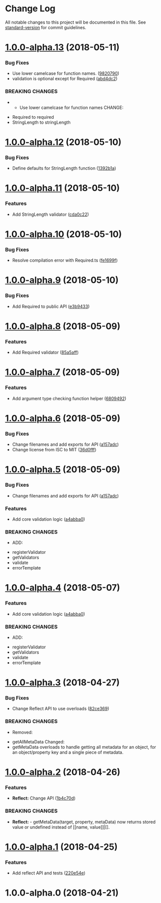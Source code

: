 # Change Log

All notable changes to this project will be documented in this file. See [standard-version](https://github.com/conventional-changelog/standard-version) for commit guidelines.

<a name="1.0.0-alpha.13"></a>
# [1.0.0-alpha.13](https://github.com/dworthen/middle-out/compare/v1.0.0-alpha.12...v1.0.0-alpha.13) (2018-05-11)


### Bug Fixes

* Use lower camelcase for function names. ([9820790](https://github.com/dworthen/middle-out/commit/9820790))
* validation is optional except for Required ([abd4dc2](https://github.com/dworthen/middle-out/commit/abd4dc2))


### BREAKING CHANGES

* - Use lower camelcase for function names
CHANGE:
- Required to required
- StringLength to stringLength



<a name="1.0.0-alpha.12"></a>
# [1.0.0-alpha.12](https://github.com/dworthen/middle-out/compare/v1.0.0-alpha.11...v1.0.0-alpha.12) (2018-05-10)


### Bug Fixes

* Define defaults for StringLength function ([1392b1a](https://github.com/dworthen/middle-out/commit/1392b1a))



<a name="1.0.0-alpha.11"></a>
# [1.0.0-alpha.11](https://github.com/dworthen/middle-out/compare/v1.0.0-alpha.10...v1.0.0-alpha.11) (2018-05-10)


### Features

* Add StringLength validator ([cda0c22](https://github.com/dworthen/middle-out/commit/cda0c22))



<a name="1.0.0-alpha.10"></a>
# [1.0.0-alpha.10](https://github.com/dworthen/middle-out/compare/v1.0.0-alpha.9...v1.0.0-alpha.10) (2018-05-10)


### Bug Fixes

* Resolve compilation error with Required.ts ([fe1699f](https://github.com/dworthen/middle-out/commit/fe1699f))



<a name="1.0.0-alpha.9"></a>
# [1.0.0-alpha.9](https://github.com/dworthen/middle-out/compare/v1.0.0-alpha.8...v1.0.0-alpha.9) (2018-05-10)


### Bug Fixes

* Add Required to public API ([e3b9433](https://github.com/dworthen/middle-out/commit/e3b9433))



<a name="1.0.0-alpha.8"></a>
# [1.0.0-alpha.8](https://github.com/dworthen/middle-out/compare/v1.0.0-alpha.7...v1.0.0-alpha.8) (2018-05-09)


### Features

* Add Required validator ([85a5aff](https://github.com/dworthen/middle-out/commit/85a5aff))



<a name="1.0.0-alpha.7"></a>
# [1.0.0-alpha.7](https://github.com/dworthen/middle-out/compare/v1.0.0-alpha.6...v1.0.0-alpha.7) (2018-05-09)


### Features

* Add argument type checking function helper ([6809492](https://github.com/dworthen/middle-out/commit/6809492))



<a name="1.0.0-alpha.6"></a>
# [1.0.0-alpha.6](https://github.com/dworthen/middle-out/compare/v1.0.0-alpha.4...v1.0.0-alpha.6) (2018-05-09)


### Bug Fixes

* Change filenames and add exports for API ([a157adc](https://github.com/dworthen/middle-out/commit/a157adc))
* Change license from ISC to MIT ([36d0fff](https://github.com/dworthen/middle-out/commit/36d0fff))



<a name="1.0.0-alpha.5"></a>
# [1.0.0-alpha.5](https://github.com/dworthen/middle-out/compare/v1.0.0-alpha.3...v1.0.0-alpha.5) (2018-05-09)


### Bug Fixes

* Change filenames and add exports for API ([a157adc](https://github.com/dworthen/middle-out/commit/a157adc))


### Features

* Add core validation logic ([a4abba0](https://github.com/dworthen/middle-out/commit/a4abba0))


### BREAKING CHANGES

* ADD:
- registerValidator
- getValidators
- validate
- errorTemplate



<a name="1.0.0-alpha.4"></a>
# [1.0.0-alpha.4](https://github.com/dworthen/middle-out/compare/v1.0.0-alpha.3...v1.0.0-alpha.4) (2018-05-07)


### Features

* Add core validation logic ([a4abba0](https://github.com/dworthen/middle-out/commit/a4abba0))


### BREAKING CHANGES

* ADD:
- registerValidator
- getValidators
- validate
- errorTemplate



<a name="1.0.0-alpha.3"></a>
# [1.0.0-alpha.3](https://github.com/dworthen/middle-out/compare/v1.0.0-alpha.2...v1.0.0-alpha.3) (2018-04-27)


### Bug Fixes

* Change Reflect API to use overloads ([82ce369](https://github.com/dworthen/middle-out/commit/82ce369))


### BREAKING CHANGES

* Removed:
- getAllMetaData
Changed:
- getMetaData overloads to handle getting all metadata
for an object, for an object/property key and a single
piece of metadata.



<a name="1.0.0-alpha.2"></a>
# [1.0.0-alpha.2](https://github.com/dworthen/middle-out/compare/v1.0.0-alpha.1...v1.0.0-alpha.2) (2018-04-26)


### Features

* **Reflect:** Change API ([1b4c70d](https://github.com/dworthen/middle-out/commit/1b4c70d))


### BREAKING CHANGES

* **Reflect:** - getMetaData(target, property, metaData) now returns stored
value or undefined instead of [[name, value]]|[].



<a name="1.0.0-alpha.1"></a>
# [1.0.0-alpha.1](https://github.com/dworthen/middle-out/compare/v1.0.0-alpha.0...v1.0.0-alpha.1) (2018-04-25)


### Features

* Add reflect API and tests ([220e54e](https://github.com/dworthen/middle-out/commit/220e54e))



<a name="1.0.0-alpha.0"></a>
# 1.0.0-alpha.0 (2018-04-21)
